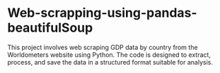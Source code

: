 # Web-scrapping-using-pandas-beautifulSoup
This project involves web scraping GDP data by country from the Worldometers website using Python. The code is designed to extract, process, and save the data in a structured format suitable for analysis.
